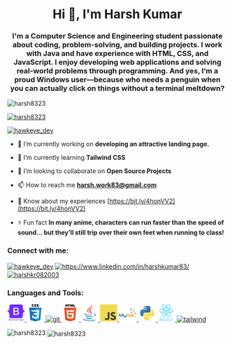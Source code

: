<h1 align="center">Hi 👋, I'm Harsh Kumar</h1>
<h3 align="center">I'm a Computer Science and Engineering student passionate about coding, problem-solving, and building projects. I work with Java and have experience with HTML, CSS, and JavaScript. I enjoy developing web applications and solving real-world problems through programming. And yes, I’m a proud Windows user—because who needs a penguin when you can actually click on things without a terminal meltdown?</h3>

<p align="left"> <img src="https://komarev.com/ghpvc/?username=harsh8323&label=Profile%20views&color=0e75b6&style=flat" alt="harsh8323" /> </p>

<p align="left"> <a href="https://github.com/ryo-ma/github-profile-trophy"><img src="https://github-profile-trophy.vercel.app/?username=harsh8323" alt="harsh8323" /></a> </p>

<p align="left"> <a href="https://twitter.com/hawkeye_dev" target="blank"><img src="https://img.shields.io/twitter/follow/hawkeye_dev?logo=twitter&style=for-the-badge" alt="hawkeye_dev" /></a> </p>

- 🔭 I’m currently working on **developing an attractive landing page.**

- 🌱 I’m currently learning **Tailwind CSS**

- 👯 I’m looking to collaborate on **Open Source Projects**

- 📫 How to reach me **harsh.work83@gmail.com**

- 📄 Know about my experiences [https://bit.ly/4honVV2](https://bit.ly/4honVV2)

- ⚡ Fun fact **In many anime, characters can run faster than the speed of sound... but they’ll still trip over their own feet when running to class!**

<h3 align="left">Connect with me:</h3>
<p align="left">
<a href="https://twitter.com/hawkeye_dev" target="blank"><img align="center" src="https://raw.githubusercontent.com/rahuldkjain/github-profile-readme-generator/master/src/images/icons/Social/twitter.svg" alt="hawkeye_dev" height="30" width="40" /></a>
<a href="https://linkedin.com/in/https://www.linkedin.com/in/harshkumar83/" target="blank"><img align="center" src="https://raw.githubusercontent.com/rahuldkjain/github-profile-readme-generator/master/src/images/icons/Social/linked-in-alt.svg" alt="https://www.linkedin.com/in/harshkumar83/" height="30" width="40" /></a>
<a href="https://www.hackerrank.com/harshkr082003" target="blank"><img align="center" src="https://raw.githubusercontent.com/rahuldkjain/github-profile-readme-generator/master/src/images/icons/Social/hackerrank.svg" alt="harshkr082003" height="30" width="40" /></a>
</p>

<h3 align="left">Languages and Tools:</h3>
<p align="left"> <a href="https://getbootstrap.com" target="_blank" rel="noreferrer"> <img src="https://raw.githubusercontent.com/devicons/devicon/master/icons/bootstrap/bootstrap-plain-wordmark.svg" alt="bootstrap" width="40" height="40"/> </a> <a href="https://www.w3schools.com/css/" target="_blank" rel="noreferrer"> <img src="https://raw.githubusercontent.com/devicons/devicon/master/icons/css3/css3-original-wordmark.svg" alt="css3" width="40" height="40"/> </a> <a href="https://git-scm.com/" target="_blank" rel="noreferrer"> <img src="https://www.vectorlogo.zone/logos/git-scm/git-scm-icon.svg" alt="git" width="40" height="40"/> </a> <a href="https://www.w3.org/html/" target="_blank" rel="noreferrer"> <img src="https://raw.githubusercontent.com/devicons/devicon/master/icons/html5/html5-original-wordmark.svg" alt="html5" width="40" height="40"/> </a> <a href="https://www.java.com" target="_blank" rel="noreferrer"> <img src="https://raw.githubusercontent.com/devicons/devicon/master/icons/java/java-original.svg" alt="java" width="40" height="40"/> </a> <a href="https://developer.mozilla.org/en-US/docs/Web/JavaScript" target="_blank" rel="noreferrer"> <img src="https://raw.githubusercontent.com/devicons/devicon/master/icons/javascript/javascript-original.svg" alt="javascript" width="40" height="40"/> </a> <a href="https://www.mysql.com/" target="_blank" rel="noreferrer"> <img src="https://raw.githubusercontent.com/devicons/devicon/master/icons/mysql/mysql-original-wordmark.svg" alt="mysql" width="40" height="40"/> </a> <a href="https://www.python.org" target="_blank" rel="noreferrer"> <img src="https://raw.githubusercontent.com/devicons/devicon/master/icons/python/python-original.svg" alt="python" width="40" height="40"/> </a> <a href="https://reactjs.org/" target="_blank" rel="noreferrer"> <img src="https://raw.githubusercontent.com/devicons/devicon/master/icons/react/react-original-wordmark.svg" alt="react" width="40" height="40"/> </a> <a href="https://tailwindcss.com/" target="_blank" rel="noreferrer"> <img src="https://www.vectorlogo.zone/logos/tailwindcss/tailwindcss-icon.svg" alt="tailwind" width="40" height="40"/> </a> </p>

<p><img align="left" src="https://github-readme-stats.vercel.app/api/top-langs?username=harsh8323&show_icons=true&locale=en&layout=compact" alt="harsh8323" /></p>

<p>&nbsp;<img align="center" src="https://github-readme-stats.vercel.app/api?username=harsh8323&show_icons=true&locale=en" alt="harsh8323" /></p>
